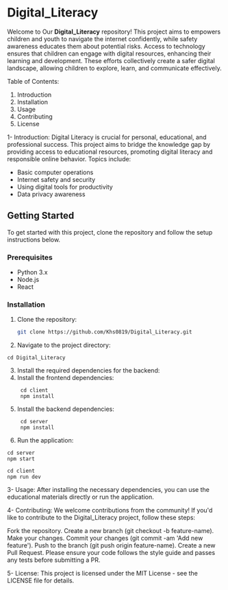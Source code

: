 
# Digital_Literacy
Welcome to Our **Digital_Literacy** repository! This project aims to empowers children and youth to navigate the internet confidently, while safety awareness educates them about potential risks. Access to technology ensures that children can engage with digital resources, enhancing their learning and development. These efforts collectively create a safer digital landscape, allowing children to explore, learn, and communicate effectively.

Table of Contents:
1. Introduction
2. Installation
3. Usage
4. Contributing
5. License

1- Introduction:
Digital Literacy is crucial for personal, educational, and professional success. This project aims to bridge the knowledge gap by providing access to educational resources, promoting digital literacy and responsible online behavior. Topics include:

* Basic computer operations
* Internet safety and security
* Using digital tools for productivity
* Data privacy awareness


## Getting Started

To get started with this project, clone the repository and follow the setup instructions below.

### Prerequisites

- Python 3.x
- Node.js
- React

### Installation

1. Clone the repository:

   ```bash
   git clone https://github.com/Khs0819/Digital_Literacy.git
   ```
   
2. Navigate to the project directory:

  ```
  cd Digital_Literacy
  ```

3. Install the required dependencies for the backend:
4. Install the frontend dependencies:
   ```
    cd client
    npm install

4. Install the backend dependencies:
   ```
    cd server
    npm install

5. Run the application:


  ```
  cd server
  npm start
  ```
  ```
  cd client
  npm run dev
  ```

3- Usage:
After installing the necessary dependencies, you can use the educational materials directly or run the application.


4- Contributing:
We welcome contributions from the community! If you'd like to contribute to the Digital_Literacy project, follow these steps:

Fork the repository.
Create a new branch (git checkout -b feature-name).
Make your changes.
Commit your changes (git commit -am 'Add new feature').
Push to the branch (git push origin feature-name).
Create a new Pull Request.
Please ensure your code follows the style guide and passes any tests before submitting a PR.

5- License:
This project is licensed under the MIT License - see the LICENSE file for details.

